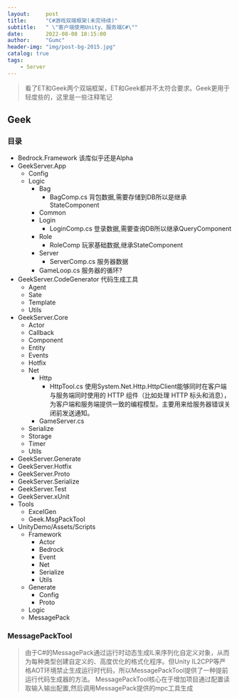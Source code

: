 ```yaml
---
layout:     post
title:      "C#游戏双端框架(未完待续)"
subtitle:   " \"客户端使用Unity、服务端C#­\""
date:       2022-08-08 18:15:00
author:     "Gumc"
header-img: "img/post-bg-2015.jpg"
catalog: true
tags:
    - Server
---
```

> 看了ET和Geek两个双端框架，ET和Geek都并不太符合要求。Geek更用于轻度些的，这里是一些注释笔记

## Geek

### 目录

- Bedrock.Framework     该库似乎还是Alpha
- GeekServer.App
  - Config
  - Logic
    - Bag
      - BagComp.cs    背包数据,需要存储到DB所以是继承StateComponent
    - Common
    - Login
      - LoginComp.cs  登录数据,需要查询DB所以继承QueryComponent
    - Role
      - RoleComp      玩家基础数据,继承StateComponent
    - Server
      - ServerComp.cs 服务器数据
    - GameLoop.cs       服务器的循环?
- GeekServer.CodeGenerator  代码生成工具
  - Agent
  - Sate
  - Template
  - Utils
- GeekServer.Core
  - Actor
  - Callback
  - Component
  - Entity
  - Events
  - Hotfix
  - Net
    - Http
      - HttpTool.cs  使用System.Net.Http.HttpClient能够同时在客户端与服务端同时使用的 HTTP 组件（比如处理 HTTP 标头和消息）， 为客户端和服务端提供一致的编程模型。主要用来给服务器错误关闭前发送通知。
    - GameServer.cs
  - Serialize
  - Storage
  - Timer
  - Utils
- GeekServer.Generate
- GeekServer.Hotfix
- GeekServer.Proto
- GeekServer.Serialize
- GeekServer.Test
- GeekServer.xUnit
- Tools
  - ExcelGen
  - Geek.MsgPackTool
- UnityDemo/Assets/Scripts
  - Framework
    - Actor
    - Bedrock
    - Event
    - Net
    - Serialize
    - Utils
  - Generate
    - Config
    - Proto
  - Logic
  - MessagePack

### MessagePackTool

> 由于C#的MessagePack通过运行时动态生成IL来序列化自定义对象，从而为每种类型创建自定义的、高度优化的格式化程序。但Unity IL2CPP等严格AOT环境禁止生成运行时代码，所以MessagePackTool提供了一种提前运行代码生成器的方法。
> MessagePackTool核心在于增加项目通过配置读取输入输出配置,然后调用MessagePack提供的mpc工具生成

<!-- 
## ET和Geek对比
### 差异
- ET使用单线程多进程、Geek使用多线程

### 各自优点
- ET
    - 多进程单物理机和多物理机没区别，天然适合分布式。

- Geek
    - 接口的检测处理、客户端和服务端共用的数据模块是双端必须要有的功能
    - 注释很清晰,容易理解

### 各自缺点（个人想法）
- ET
    - 目录、命名及代码分布比较难理解，有些代码也耦合性强。(强迫症看完受不了)
    - 注释几乎没有，且命名糟糕，导致无法理解开发者的意图,例如Model和Hotfix到底谁是数据谁是逻辑。
    - Client和Server混在一起，其实只有数据和逻辑有必要共用，其他的代码应该分开才会清晰。既然Generate的数据都生成两份了，为何不直接把代码生成两份。

- Geek
    - 貌似是多线程，不利于分布式，且多线程时经常会涉及线程问题会将简单问题复杂化。
    - 引用了Bedrock Framework库，看Nuget目前还是Alpha版本。（实际上如果客户端不使用的话应该可以移除）

### 共有缺点
- 目录结构不合理，公司以前使用CocosCreator+Nodejs实现的客户端服务端双端框架目录比较清晰：
    - Client             客户端代码
        - Client         客户端通用代码
        - ClientEx       客户端当前项目代码
        - Common         CS共用通用代码
        - CommonEx       CS共用当前项目代码
    - Server             服务端代码
        - Server         服务端通用代码
        - ServerEx       服务端共用当前项目代码
        - Common         CS共用通用代码
        - CommonEx       CS共用当前项目代码
- 是否需要增加数据缓存后定时入库缓解来缓解MongoDB压力
- 如有像NodeJS一样单线程单进程代码会非常直观，只要手动开多个进程即可，不用处理多线程操作，不用理解为了异步而实现的代码。



## ET7 （看一遍目录就...）

### 问题？
    - 各种伪装成ComponentSystem的ComponentHelper,是为了避免将逻辑放在Component吗？


- 关系图 -->
